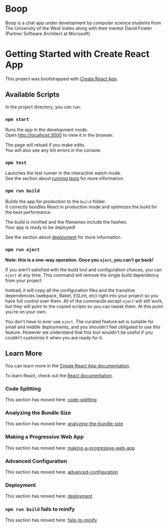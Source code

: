 # Boop

Boop is a chat app under development by computer science students from The University of the West Indies
along with their mentor David Fowler (Partner Software Architect at Microsoft).

# Getting Started with Create React App

This project was bootstrapped with [Create React App](https://github.com/facebook/create-react-app).

## Available Scripts

In the project directory, you can run:

### `npm start`

Runs the app in the development mode.\
Open [http://localhost:3000](http://localhost:3000) to view it in the browser.

The page will reload if you make edits.\
You will also see any lint errors in the console.

### `npm test`

Launches the test runner in the interactive watch mode.\
See the section about [running tests](https://facebook.github.io/create-react-app/docs/running-tests)
for more information.

### `npm run build`

Builds the app for production to the `build` folder.\
It correctly bundles React in production mode and optimizes the build for the best performance.

The build is minified and the filenames include the hashes.\
Your app is ready to be deployed!

See the section about [deployment](https://facebook.github.io/create-react-app/docs/deployment) for more information.

### `npm run eject`

**Note: this is a one-way operation. Once you `eject`, you can’t go back!**

If you aren’t satisfied with the build tool and configuration choices, you can `eject` at any time.
This command will remove the single build dependency from your project.

Instead, it will copy all the configuration files and the transitive dependencies (webpack, Babel, ESLint, etc)
right into your project so you have full control over them. All of the commands except `eject` will still work,
but they will point to the copied scripts so you can tweak them. At this point you’re on your own.

You don’t have to ever use `eject`. The curated feature set is suitable for small and middle deployments, and you
shouldn’t feel obligated to use this feature.
However we understand that this tool wouldn’t be useful if you couldn’t customize it when you are ready for it.

## Learn More

You can learn more in the 
[Create React App documentation](https://facebook.github.io/create-react-app/docs/getting-started).

To learn React, check out the [React documentation](https://reactjs.org/).

### Code Splitting

This section has moved here: [code-splitting](https://facebook.github.io/create-react-app/docs/code-splitting)

### Analyzing the Bundle Size

This section has moved here:
[analyzing-the-bundle-size](https://facebook.github.io/create-react-app/docs/analyzing-the-bundle-size)

### Making a Progressive Web App

This section has moved here:
[making-a-progressive-web-app](https://facebook.github.io/create-react-app/docs/making-a-progressive-web-app)

### Advanced Configuration

This section has moved here:
[advanced-configuration](https://facebook.github.io/create-react-app/docs/advanced-configuration)

### Deployment

This section has moved here:
[deployment](https://facebook.github.io/create-react-app/docs/deployment)

### `npm run build` fails to minify

This section has moved here:
[fails-to-minify](https://facebook.github.io/create-react-app/docs/troubleshooting#npm-run-build-fails-to-minify)
